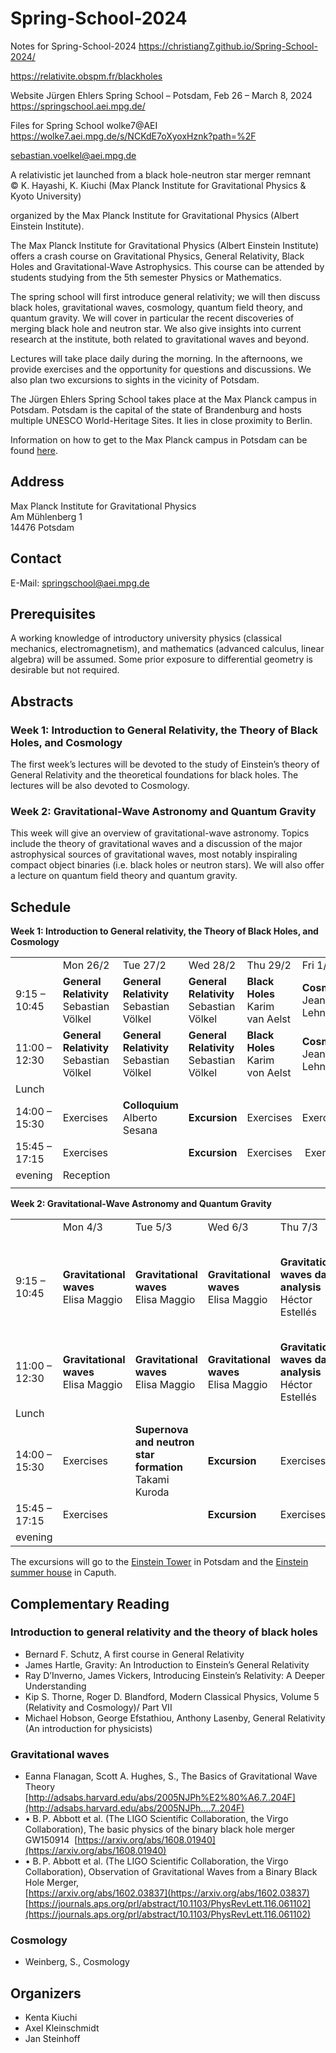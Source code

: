 # Spring-School-2024

Notes for Spring-School-2024 https://christiang7.github.io/Spring-School-2024/

https://relativite.obspm.fr/blackholes

Website
Jürgen Ehlers Spring School – Potsdam, Feb 26 – March 8, 2024 
https://springschool.aei.mpg.de/

Files for Spring School wolke7@AEI 
https://wolke7.aei.mpg.de/s/NCKdE7oXyoxHznk?path=%2F

sebastian.voelkel@aei.mpg.de

A relativistic jet launched from a black hole-neutron star merger remnant  
© K. Hayashi, K. Kiuchi (Max Planck Institute for Gravitational Physics & Kyoto University)

organized by the Max Planck Institute for Gravitational Physics (Albert Einstein Institute).

The Max Planck Institute for Gravitational Physics (Albert Einstein Institute) offers a crash course on Gravitational Physics, General Relativity, Black Holes and Gravitational-Wave Astrophysics. This course can be attended by students studying from the 5th semester Physics or Mathematics.

The spring school will first introduce general relativity; we will then discuss black holes, gravitational waves, cosmology, quantum field theory, and quantum gravity. We will cover in particular the recent discoveries of merging black hole and neutron star. We also give insights into current research at the institute, both related to gravitational waves and beyond.

Lectures will take place daily during the morning. In the afternoons, we provide exercises and the opportunity for questions and discussions. We also plan two excursions to sights in the vicinity of Potsdam.

The Jürgen Ehlers Spring School takes place at the Max Planck campus in Potsdam. Potsdam is the capital of the state of Brandenburg and hosts multiple UNESCO World-Heritage Sites. It lies in close proximity to Berlin.

Information on how to get to the Max Planck campus in Potsdam can be found [here](https://www.aei.mpg.de/122863/directions-to-the-aei-potsdam).

## Address

Max Planck Institute for Gravitational Physics  
Am Mühlenberg 1  
14476 Potsdam

## Contact

E-Mail: springschool@aei.mpg.de

## Prerequisites

A working knowledge of introductory university physics (classical mechanics, electromagnetism), and mathematics (advanced calculus, linear algebra) will be assumed. Some prior exposure to differential geometry is desirable but not required.

## Abstracts

### Week 1: Introduction to General Relativity, the Theory of Black Holes, and Cosmology

The first week’s lectures will be devoted to the study of Einstein’s theory of General Relativity and the theoretical foundations for black holes. The lectures will be also devoted to Cosmology.

### Week 2: Gravitational-Wave Astronomy and Quantum Gravity

This week will give an overview of gravitational-wave astronomy. Topics include the theory of gravitational waves and a discussion of the major astrophysical sources of gravitational waves, most notably inspiraling compact object binaries (i.e. black holes or neutron stars). We will also offer a lecture on quantum field theory and quantum gravity.

## Schedule

**Week 1: Introduction to General relativity, the Theory of Black Holes, and Cosmology**

<table><tbody><tr><td>&nbsp;</td><td>Mon 26/2</td><td>Tue 27/2</td><td>Wed 28/2</td><td>Thu 29/2</td><td>Fri 1/3</td></tr><tr><td>9:15 – 10:45</td><td><strong>General Relativity</strong> Sebastian Völkel<br></td><td><strong>General Relativity</strong><br>Sebastian Völkel</td><td><strong>General Relativity</strong><br>Sebastian Völkel</td><td><strong>Black Holes</strong><br>Karim van Aelst</td><td><strong>Cosmology</strong><br>Jean-Luc Lehners</td></tr><tr><td>11:00 – 12:30</td><td><strong>General Relativity</strong><br>Sebastian Völkel</td><td><strong>General Relativity</strong><br>Sebastian Völkel</td><td><strong>General Relativity</strong><br>Sebastian Völkel</td><td><strong>Black Holes</strong><br>Karim von Aelst</td><td><strong>Cosmology</strong><br>Jean-Luc Lehners</td></tr><tr><td>Lunch</td><td></td><td></td><td></td><td></td><td></td></tr><tr><td>14:00 – 15:30</td><td>Exercises</td><td><strong>Colloquium</strong><br>Alberto Sesana</td><td><strong>Excursion</strong></td><td>Exercises</td><td>Exercises</td></tr><tr><td>15:45 – 17:15</td><td>Exercises</td><td></td><td><strong>Excursion</strong></td><td>Exercises</td><td>&nbsp;Exercises</td></tr><tr><td>evening</td><td>Reception&nbsp;</td><td>&nbsp;</td><td>&nbsp;</td><td>&nbsp;</td><td>&nbsp;</td></tr><tr><td></td><td></td><td></td><td></td><td></td><td></td></tr></tbody></table>

**Week 2: Gravitational-Wave Astronomy and Quantum Gravity**

<table><tbody><tr><td></td><td>Mon 4/3</td><td>Tue 5/3</td><td>Wed 6/3</td><td>Thu 7/3</td><td>Fri 8/3</td></tr><tr><td>9:15 – 10:45</td><td><strong>Gravitational waves</strong><br>Elisa Maggio</td><td><strong>Gravitational waves</strong><br>Elisa Maggio</td><td><strong>Gravitational waves</strong><br>Elisa Maggio</td><td><strong>Gravitational waves data analysis</strong><br>Héctor Estellés</td><td><strong>Classical Gravity from Quantum Field Theory</strong><br>Gustav Mogull</td></tr><tr><td>11:00 – 12:30</td><td><strong>Gravitational waves</strong><br>Elisa Maggio</td><td><strong>Gravitational waves</strong><br>Elisa Maggio</td><td><strong>Gravitational waves</strong><br>Elisa Maggio</td><td><strong>Gravitational waves data analysis</strong><br>Héctor Estellés</td><td><strong>Quantum Gravity</strong><br>Hermann Nicolai</td></tr><tr><td>Lunch</td><td></td><td></td><td></td><td></td><td></td></tr><tr><td>14:00 – 15:30</td><td>Exercises</td><td><strong>Supernova and neutron star formation</strong><br>Takami Kuroda</td><td><strong>Excursion</strong></td><td>Exercises</td><td></td></tr><tr><td>15:45 – 17:15</td><td>Exercises</td><td></td><td><strong>Excursion</strong></td><td>Exercises</td><td>&nbsp;</td></tr><tr><td>evening</td><td></td><td>&nbsp;</td><td>&nbsp;</td><td>&nbsp;</td><td>&nbsp;</td></tr></tbody></table>

The excursions will go to the [Einstein Tower](https://www.aip.de/en/institute/locations/einstein-tower/) in Potsdam and the [Einstein summer house](https://www.einsteinsommerhaus.de/en/sommerhaus/haus/) in Caputh.

## Complementary Reading

### Introduction to general relativity and the theory of black holes

* Bernard F. Schutz, A first course in General Relativity
* James Hartle, Gravity: An Introduction to Einstein’s General Relativity
* Ray D’Inverno, James Vickers, Introducing Einstein’s Relativity: A Deeper Understanding
* Kip S. Thorne, Roger D. Blandford, Modern Classical Physics, Volume 5 (Relativity and Cosmology)/ Part VII
* Michael Hobson, George Efstathiou, Anthony Lasenby, General Relativity (An introduction for physicists)

### Gravitational waves

* Eanna Flanagan, Scott A. Hughes, S., The Basics of Gravitational Wave Theory  
	[http://adsabs.harvard.edu/abs/2005NJPh%E2%80%A6.7..204F](http://adsabs.harvard.edu/abs/2005NJPh....7..204F)
* • B. P. Abbott et al. (The LIGO Scientific Collaboration, the Virgo Collaboration), The basic physics of the binary black hole merger  
	GW150914  [https://arxiv.org/abs/1608.01940](https://arxiv.org/abs/1608.01940)
* • B. P. Abbott et al. (The LIGO Scientific Collaboration, the Virgo Collaboration), Observation of Gravitational Waves from a Binary Black Hole Merger,  
	[https://arxiv.org/abs/1602.03837](https://arxiv.org/abs/1602.03837)  
	[https://journals.aps.org/prl/abstract/10.1103/PhysRevLett.116.061102](https://journals.aps.org/prl/abstract/10.1103/PhysRevLett.116.061102)

### Cosmology

* Weinberg, S., Cosmology

## Organizers

* Kenta Kiuchi
* Axel Kleinschmidt
* Jan Steinhoff


